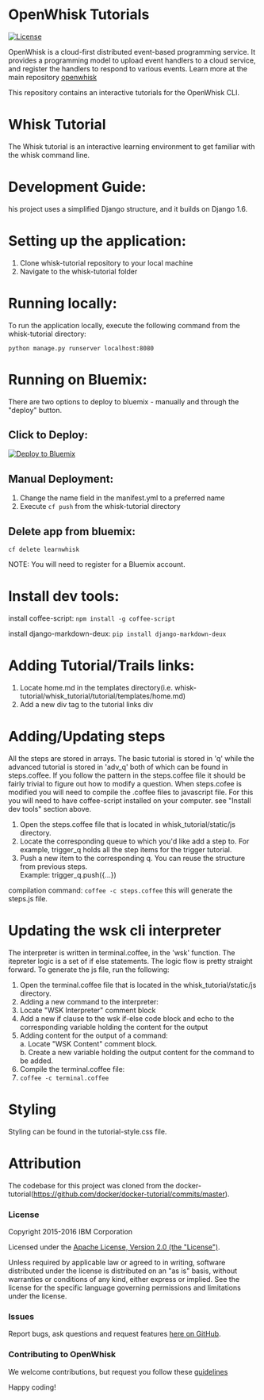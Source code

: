 # OpenWhisk Tutorials

[![License](https://img.shields.io/badge/license-Apache--2.0-blue.svg)](http://www.apache.org/licenses/LICENSE-2.0)

OpenWhisk is a cloud-first distributed event-based programming service. 
It provides a programming model to upload event handlers to a cloud service, and register the handlers to respond to various events. 
Learn more at the main repository [openwhisk](https://github.com/openwhisk/openwhisk) 

This repository contains an interactive tutorials for the OpenWhisk CLI. 


Whisk Tutorial
===============

The Whisk tutorial is an interactive learning environment to get familiar with the whisk command line.


Development Guide:
==================
his project uses a simplified Django structure, and it builds on Django 1.6.


Setting up the application:
=================
1. Clone whisk-tutorial repository to your local machine
2. Navigate to the whisk-tutorial folder 

Running locally: 
=================
To run the application locally, execute the following command from the whisk-tutorial directory:

`python manage.py runserver localhost:8080`


Running on Bluemix:
===================
There are two options to deploy to bluemix - manually and through the "deploy" button.     

Click to Deploy:
----------
[![Deploy to Bluemix](https://bluemix.net/deploy/button_x2.png)](https://bluemix.net/deploy?repository=https://github.ibm.com/zgardev/whisk-tutorial.git) 

Manual Deployment:
-------------
  1. Change the name field in the manifest.yml to a preferred name   
  2. Execute `cf push` from the whisk-tutorial directory  
   
Delete app from bluemix:
----------

   `cf delete learnwhisk`

NOTE: You will need to register for a Bluemix account.

Install dev tools:
===================
install coffee-script: `npm install -g coffee-script`   

install django-markdown-deux: `pip install django-markdown-deux`
   
Adding Tutorial/Trails links:
===========================
1. Locate home.md in the templates directory(i.e. whisk-tutorial/whisk_tutorial/tutorial/templates/home.md)
2. Add a new div tag to the tutorial links div


Adding/Updating steps
=======================
All the steps are stored in arrays. The basic tutorial is stored in 'q' while the advanced tutorial
is stored in 'adv_q' both of which can be found in steps.coffee. If you follow the pattern in the steps.coffee 
file it should be fairly trivial to figure out how to modify a question. When steps.cofee is modified you
will need to compile the .coffee files to javascript file. For this you will need to have coffee-script 
installed on your computer. see "Install dev tools" section above. 

1. Open the steps.coffee file that is located in whisk_tutorial/static/js directory.
2. Locate the corresponding queue to which you'd like add a step to. For example, trigger_q holds all the step items for the trigger tutorial. 
3. Push a new item to the corresponding q. You can reuse the structure from previous steps.   
   Example: trigger_q.push({...})

compilation command: `coffee -c steps.coffee`
this will generate the steps.js file.

Updating the wsk cli interpreter
================================
The interpreter is written in terminal.coffee, in the 'wsk' function. The itepreter logic is a set of 
if else statements. The logic flow is pretty straight forward. To generate the js file, run the following:

1. Open the terminal.coffee file that is located in the whisk_tutorial/static/js directory.
2. Adding a new command to the interpreter:    
  1. Locate "WSK Interpreter" comment block    
  2. Add a new if clause to the wsk if-else code block and echo to the corresponding variable holding the content for the output   
  3. Adding content for the output of a command:  
     a. Locate "WSK Content" comment block.   
     b. Create a new variable holding the output content for the command to be added.   
3. Compile the terminal.coffee file:   
  1. `coffee -c terminal.coffee` 


Styling
==========
Styling can be found in the tutorial-style.css file.


Attribution
==============
The codebase for this project was cloned from the docker-tutorial(https://github.com/docker/docker-tutorial/commits/master).



### License

Copyright 2015-2016 IBM Corporation

Licensed under the [Apache License, Version 2.0 (the "License")](http://www.apache.org/licenses/LICENSE-2.0.html).

Unless required by applicable law or agreed to in writing, software distributed under the license is distributed on an "as is" basis, without warranties or conditions of any kind, either express or implied. See the license for the specific language governing permissions and limitations under the license.

### Issues

Report bugs, ask questions and request features [here on GitHub](../../issues).

### Contributing to OpenWhisk

We welcome contributions, but request you follow these [guidelines](CONTRIBUTING.md)

Happy coding!